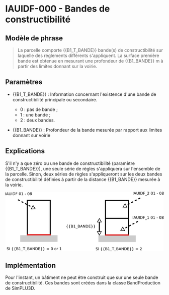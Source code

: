 # IAUIDF-000 - Bandes de constructibilité

## Modèle de phrase

> La parcelle comporte {{B1_T_BANDE}} bande(s) de constructibilité sur laquelle des réglements différents s'appliquent. La surface première bande est obtenue en mesurant une profondeur de {{B1_BANDE}} m à partir des limites donnant sur la voirie.

## Paramètres

* {{B1_T_BANDE}} : Information concernant l'existence d'une bande de constructibilité principale ou secondaire.
  * 0 : pas de bande ;
  * 1 : une bande ;
  * 2 : deux bandes.


* {{B1_BANDE}} : Profondeur de la bande mesurée par rapport aux limites donnant sur voirie

## Explications

S'il n'y a que zéro ou une bande de constructibilité (paramètre {{B1_T_BANDE}}), une seule série de règles s'appliquera sur l'ensemble de la parcelle. Sinon, deux séries de règles s'appliqueront sur les deux bandes de constructibilité définies à partir de la distance {{B1_BANDE}}  mesurée à la voirie.

![Image illustrant les bandes de constructibilité](../img/rules/IAUIDF/IAUIDF-000.png)


## Implémentation

Pour l'instant, un bâtiment ne peut être construit que sur une seule bande de constructibilité. Ces bandes sont créées dans la classe BandProduction de SimPLU3D.
